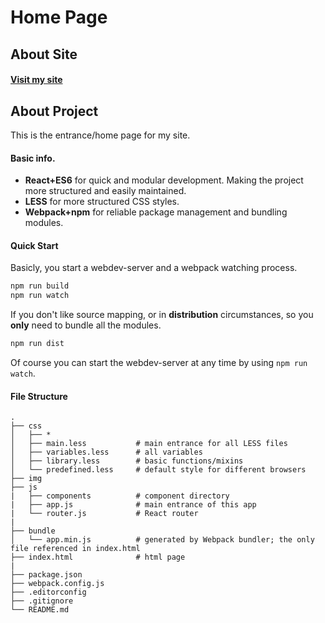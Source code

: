 # Home Page

## About Site
#### [Visit my site](https://zohofrank.github.io/)

## About Project
This is the entrance/home page for my site.
 
#### Basic info.
* **React+ES6** for quick and modular development. Making the project more structured and easily maintained.
* **LESS** for more structured CSS styles.
* **Webpack+npm** for reliable package management and bundling modules.
#### Quick Start
Basicly, you start a webdev-server and a webpack watching process.
``` bash
npm run build
npm run watch
```
If you don't like source mapping, or in **distribution** circumstances, so you **only** need to bundle all the modules.
``` bash
npm run dist
```
Of course you can start the webdev-server at any time by using `npm run watch`.
#### File Structure
```
.
├── css
│   ├── *
│   ├── main.less           # main entrance for all LESS files
│   ├── variables.less      # all variables
│   ├── library.less        # basic functions/mixins
│   └── predefined.less     # default style for different browsers
├── img
├── js
|   ├── components          # component directory
|   ├── app.js              # main entrance of this app
|   └── router.js           # React router
|
├── bundle
│   └── app.min.js          # generated by Webpack bundler; the only file referenced in index.html
├── index.html              # html page
|
├── package.json
├── webpack.config.js
├── .editorconfig
├── .gitignore
└── README.md

```



